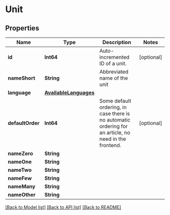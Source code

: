 # Unit

## Properties
Name | Type | Description | Notes
------------ | ------------- | ------------- | -------------
**id** | **Int64** | Auto-incremented ID of a unit. | [optional] 
**nameShort** | **String** | Abbreviated name of the unit | 
**language** | [**AvailableLanguages**](AvailableLanguages.md) |  | 
**defaultOrder** | **Int64** | Some default ordering, in case there is no automatic ordering for an article, no need in the frontend. | [optional] 
**nameZero** | **String** |  | 
**nameOne** | **String** |  | 
**nameTwo** | **String** |  | 
**nameFew** | **String** |  | 
**nameMany** | **String** |  | 
**nameOther** | **String** |  | 

[[Back to Model list]](../README.md#documentation-for-models) [[Back to API list]](../README.md#documentation-for-api-endpoints) [[Back to README]](../README.md)


